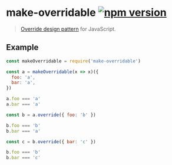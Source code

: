 # make-overridable [![npm version](http://img.shields.io/npm/v/make-overridable.svg?style=flat-square)](https://www.npmjs.org/package/make-overridable)

> [Override design pattern][override] for JavaScript.

[override]: http://lethalman.blogspot.fr/2014/09/nix-pill-14-override-design-pattern.html

Example
-------

```js
const makeOverridable = require('make-overridable')

const a = makeOverridable(x => x)({
  foo: 'a',
  bar: 'a',
})

a.foo === 'a'
a.bar === 'a'

const b = a.override({ foo: 'b' })

b.foo === 'b'
b.bar === 'a'

const c = b.override({ bar: 'c' })

b.foo === 'b'
b.bar === 'c'
```
